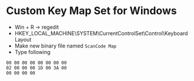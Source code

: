 # Custom Key Map Set for Windows
- Win + R -> regedit
- HKEY_LOCAL_MACHINE\SYSTEM\CurrentControlSet\Control\Keyboard Layout
- Make new binary file named `ScanCode Map`
- Type following
```
00 00 00 00 00 00 00 00
02 00 00 00 1D 00 3A 00
00 00 00 00
```
